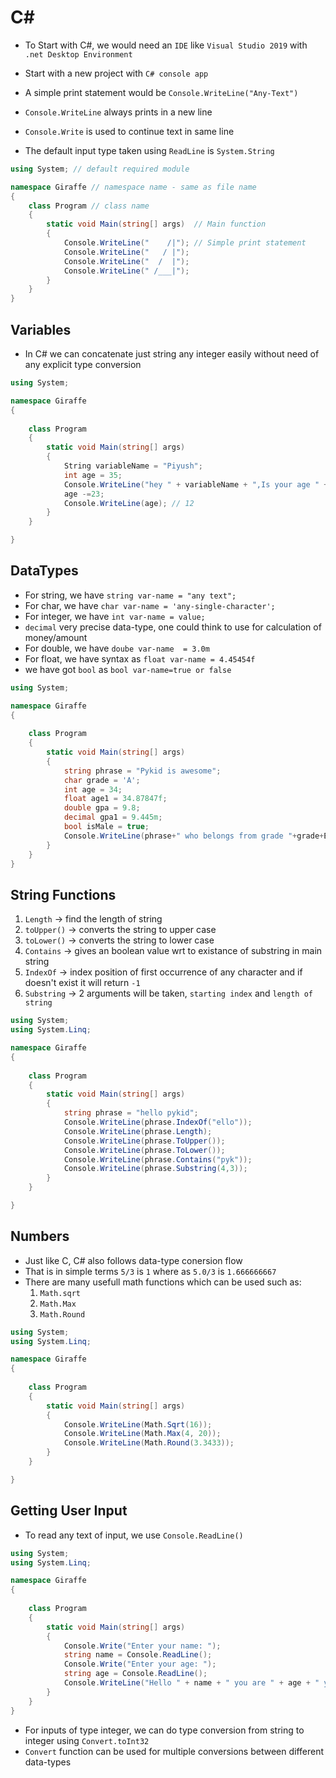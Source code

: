 # C#
* To Start with C#, we would need an ```IDE``` like ```Visual Studio 2019``` with ```.net Desktop Environment```
* Start with a new project with ```C# console app```

* A simple print statement would be ```Console.WriteLine("Any-Text")```
* ```Console.WriteLine``` always prints in a new line
* ```Console.Write``` is used to continue text in same line
* The default input type taken using ```ReadLine``` is ```System.String```

```c#
using System; // default required module

namespace Giraffe // namespace name - same as file name
{
    class Program // class name
    {
        static void Main(string[] args)  // Main function
        {
            Console.WriteLine("    /|"); // Simple print statement
            Console.WriteLine("   / |");
            Console.WriteLine("  /  |");
            Console.WriteLine(" /___|");
        }
    }
}
```

## Variables
* In C# we can concatenate just string any integer easily without need of any explicit type conversion
```c#
using System;

namespace Giraffe
{
    
    class Program
    {
        static void Main(string[] args)
        {
            String variableName = "Piyush";
            int age = 35;
            Console.WriteLine("hey " + variableName + ",Is your age " + age);
            age -=23;
            Console.WriteLine(age); // 12
        }
    }

}
```

## DataTypes
* For string, we have ```string var-name = "any text";```
* For char, we have ```char var-name = 'any-single-character';```
* For integer, we have ```int var-name = value;```
* ```decimal``` very precise data-type, one could think to use for calculation of money/amount
* For double, we have ```doube var-name  = 3.0m```
* For float, we have syntax as ```float var-name = 4.45454f```
* we have got ```bool``` as ```bool var-name=true or false```

```c#
using System;

namespace Giraffe
{
    
    class Program
    {
        static void Main(string[] args)
        {
            string phrase = "Pykid is awesome";
            char grade = 'A';
            int age = 34;
            float age1 = 34.87847f;
            double gpa = 9.8;
            decimal gpa1 = 9.445m;
            bool isMale = true;
            Console.WriteLine(phrase+" who belongs from grade "+grade+Environment.NewLine+"with age of "+age+" and having an gpa of: "+gpa+Environment.NewLine+"he is: "+isMale+Environment.n);
        }
    }
}
```

## String Functions
1. ```Length``` -> find the length of string
2. ```toUpper()``` -> converts the string to upper case 
3. ```toLower()``` -> converts the string to lower case
4. ```Contains``` -> gives an boolean value wrt to existance of substring in main string
5. ```IndexOf``` -> index position of first occurrence of any character and if doesn't exist it will return ```-1```
6. ```Substring``` -> 2 arguments will be taken, ```starting index``` and ```length of string```
```c#
using System;
using System.Linq;

namespace Giraffe
{
    
    class Program
    {
        static void Main(string[] args)
        {
            string phrase = "hello pykid";
            Console.WriteLine(phrase.IndexOf("ello"));
            Console.WriteLine(phrase.Length);
            Console.WriteLine(phrase.ToUpper());
            Console.WriteLine(phrase.ToLower());
            Console.WriteLine(phrase.Contains("pyk"));
            Console.WriteLine(phrase.Substring(4,3));
        }
    }

}
```

## Numbers
* Just like C, C# also follows data-type conersion flow
* That is in simple terms ```5/3``` is ```1``` where as ```5.0/3``` is ```1.666666667```
* There are many usefull math functions which can be used such as:
    1. ```Math.sqrt```
    2. ```Math.Max```
    3. ```Math.Round```
```C#
using System;
using System.Linq;

namespace Giraffe
{
    
    class Program
    {
        static void Main(string[] args)
        {
            Console.WriteLine(Math.Sqrt(16));
            Console.WriteLine(Math.Max(4, 20));
            Console.WriteLine(Math.Round(3.3433));
        }
    }

}
```

## Getting User Input
* To read any text of input, we use ```Console.ReadLine()```

```c#
using System;
using System.Linq;

namespace Giraffe
{
    
    class Program
    {
        static void Main(string[] args)
        {
            Console.Write("Enter your name: ");
            string name = Console.ReadLine();
            Console.Write("Enter your age: ");
            string age = Console.ReadLine();
            Console.WriteLine("Hello " + name + " you are " + age + " years old");
        }
    }
}
```
* For inputs of type integer, we can do type conversion from string to integer using ```Convert.toInt32```
* ```Convert``` function can be used for multiple conversions between different data-types
